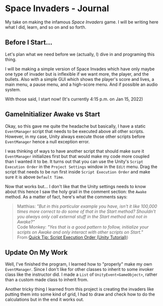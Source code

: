 # Space Invaders - Journal
My take on making the infamous _Space Invaders_ game. I will be writing here what I did, learn, and so on and so forth.

## Before I Start...
Let's plan what we need before we (actually, I) dive in and programing this thing.

I will be making a simple version of Space Invades which have only maybe one type of invader but is inflexible if we want more, the player, and the bullets. Also with a simple GUI which shows the player's score and lives, a main menu, a pause menu, and a high-score menu. And if possible an audio system.

With those said, I start now! (It's currently 4:15 p.m. on Jan 15, 2022)

## GameInitializer Awake vs Start
Okay, so this gave me quite the headache but basically, I have a static `EventManager` script that needs to be executed above all other scripts. However, in my case, Unity always execute those other scripts before `EventManager` hence a null exception error.

I was thinking of ways to have another script that should make sure it `EventManager` initializes first but that would make my code more coupled than I wanted it to be. It turns out that you can use the Unity's `Script Execution Order` in the `Project Settings` window in the `Edit` menu. Drag the script that needs to be run first inside `Script Execution Order` and make sure it is above `Default Time`.

Now that works but... I don't like that the Unity settings needs to know about this hence I saw the holy grail in the comment section: the `Awake` method. As a matter of fact, here's what the comments says:

> Matthias: _"But in this particular example you have, isn't it like 100,000 times more correct to do some of that in the Start method? Shouldn't you always only call external stuff in the Start method and not in Awake?"_\
> Code Monkey: _"Yes that is a good pattern to follow, initialize your scripts on Awake and only interact with other scripts on Start."_\
> From [Quick Tip: Script Execution Order (Unity Tutorial)](https://www.youtube.com/watch?v=JyxqvaUeXeQ))

## Update On My Work
Well, I've finished the program, I learned how to "properly" make my own `EventManager`. Since I don't like for other classes to inherit to some invoker class like the instructor did. I made a `List` of `UnityEvent<GameObject>`, rather than a custom made class to inherit from.

Another tricky thing I learned from this project is creating the invaders like putting them into some kind of grid, I had to draw and check how to do the calculations but in the end it works out.
